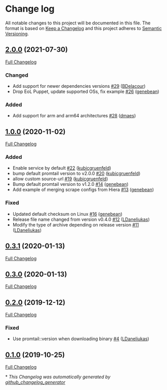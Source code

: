 # Change log

All notable changes to this project will be documented in this file. The format is based on [Keep a Changelog](http://keepachangelog.com/en/1.0.0/) and this project adheres to [Semantic Versioning](http://semver.org).

## [2.0.0](https://github.com/grafana/puppet-promtail/tree/2.0.0) (2021-07-30)

[Full Changelog](https://github.com/grafana/puppet-promtail/compare/1.0.0...2.0.0)

### Changed

- Add support for newer dependencies versions [\#29](https://github.com/grafana/puppet-promtail/pull/29) ([BDelacour](https://github.com/BDelacour))
- Drop EoL Puppet, update supported OSs, fix example [\#26](https://github.com/grafana/puppet-promtail/pull/26) ([genebean](https://github.com/genebean))

### Added

- Add support for arm and arm64 architectures [\#28](https://github.com/grafana/puppet-promtail/pull/28) ([dmaes](https://github.com/dmaes))

## [1.0.0](https://github.com/grafana/puppet-promtail/tree/1.0.0) (2020-11-02)

[Full Changelog](https://github.com/grafana/puppet-promtail/compare/0.3.1...1.0.0)

### Added

- Enable service by default [\#22](https://github.com/grafana/puppet-promtail/pull/22) ([kubicgruenfeld](https://github.com/kubicgruenfeld))
- bump default promtail version to v2.0.0 [\#20](https://github.com/grafana/puppet-promtail/pull/20) ([kubicgruenfeld](https://github.com/kubicgruenfeld))
- allow custom source-url [\#19](https://github.com/grafana/puppet-promtail/pull/19) ([kubicgruenfeld](https://github.com/kubicgruenfeld))
- Bump default promtail version to v1.2.0 [\#14](https://github.com/grafana/puppet-promtail/pull/14) ([genebean](https://github.com/genebean))
- Add example of merging scrape configs from Hiera [\#13](https://github.com/grafana/puppet-promtail/pull/13) ([genebean](https://github.com/genebean))

### Fixed

- Updated default checksum on Linux [\#16](https://github.com/grafana/puppet-promtail/pull/16) ([genebean](https://github.com/genebean))
- Release file name changed from version v0.4.0 [\#12](https://github.com/grafana/puppet-promtail/pull/12) ([LDaneliukas](https://github.com/LDaneliukas))
- Modify the type of archive depending on release version [\#11](https://github.com/grafana/puppet-promtail/pull/11) ([LDaneliukas](https://github.com/LDaneliukas))

## [0.3.1](https://github.com/grafana/puppet-promtail/tree/0.3.1) (2020-01-13)

[Full Changelog](https://github.com/grafana/puppet-promtail/compare/0.3.0...0.3.1)

## [0.3.0](https://github.com/grafana/puppet-promtail/tree/0.3.0) (2020-01-13)

[Full Changelog](https://github.com/grafana/puppet-promtail/compare/0.2.0...0.3.0)

## [0.2.0](https://github.com/grafana/puppet-promtail/tree/0.2.0) (2019-12-12)

[Full Changelog](https://github.com/grafana/puppet-promtail/compare/0.1.0...0.2.0)

### Fixed

- Use promtail::version when downloading binary [\#4](https://github.com/grafana/puppet-promtail/pull/4) ([LDaneliukas](https://github.com/LDaneliukas))

## [0.1.0](https://github.com/grafana/puppet-promtail/tree/0.1.0) (2019-10-25)

[Full Changelog](https://github.com/grafana/puppet-promtail/compare/078e989dfcf59780852b56f2192f85e739367d7e...0.1.0)



\* *This Changelog was automatically generated by [github_changelog_generator](https://github.com/github-changelog-generator/github-changelog-generator)*
